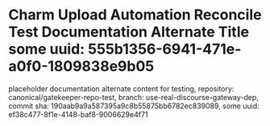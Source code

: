 # Charm Upload Automation Reconcile Test Documentation Alternate Title some uuid: 555b1356-6941-471e-a0f0-1809838e9b05
 placeholder documentation alternate content for testing,  repository: canonical/gatekeeper-repo-test,  branch: use-real-discourse-gateway-dep,  commit sha: 190aab9a9a587395a9c8b55875bb6782ec839089,  some uuid: ef38c477-8f1e-4148-baf8-9006629e4f71
